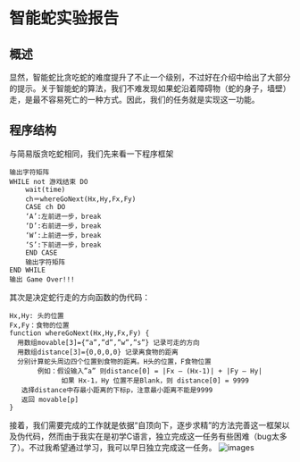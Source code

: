 # 智能蛇实验报告
## 概述
显然，智能蛇比贪吃蛇的难度提升了不止一个级别，不过好在介绍中给出了大部分的提示。关于智能蛇的算法，我们不难发现如果蛇沿着障碍物（蛇的身子，墙壁）走，是最不容易死亡的一种方式。因此，我们的任务就是实现这一功能。
## 程序结构
与简易版贪吃蛇相同，我们先来看一下程序框架 
    
    输出字符矩阵 
    WHILE not 游戏结束 DO 
        wait(time) 
        ch＝whereGoNext(Hx,Hy,Fx,Fy) 
        CASE ch DO 
        ‘A’:左前进一步，break  
        ‘D’:右前进一步，break 
        ‘W’:上前进一步，break 
        ‘S’:下前进一步，break 
        END CASE 
        输出字符矩阵 
    END WHILE 
    输出 Game Over!!! 

其次是决定蛇行走的方向函数的伪代码： 
    
    Hx,Hy: 头的位置 
    Fx,Fy：食物的位置 
    function whereGoNext(Hx,Hy,Fx,Fy) { 
      用数组movable[3]={“a”,”d”,”w”,”s”} 记录可走的方向 
      用数组distance[3]={0,0,0,0} 记录离食物的距离 
      分别计算蛇头周边四个位置到食物的距离。H头的位置，F食物位置 
           例如：假设输入”a” 则distance[0] = |Fx – (Hx-1)| + |Fy – Hy| 
                 如果 Hx-1，Hy 位置不是Blank，则 distance[0] = 9999 
       选择distance中存最小距离的下标p，注意最小距离不能是9999 
       返回 movable[p] 
    }

接着，我们需要完成的工作就是依据“自顶向下，逐步求精”的方法完善这一框架以及伪代码，然而由于我实在是初学C语言，独立完成这一任务有些困难（bug太多了）。不过我希望通过学习，我可以早日独立完成这一任务。
![images](http://m.qpic.cn/psb?/V10JZWde3GxqHO/RQ.qObrSXO9rJiSajB01vkyvLk3pT4Q1i9dX0wi3qUs!/b/dLgAAAAAAAAA&bo=KwErAQAAAAACR2M!&rf=viewer_4)
